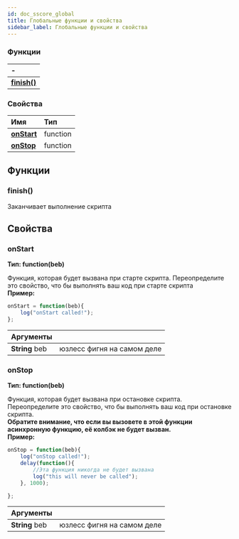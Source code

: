 ```yaml
---
id: doc_sscore_global
title: Глобальные функции и свойства
sidebar_label: Глобальные функции и свойства
---
```

### Функции
| -                                                       |
| :-------------------------------------------------------|
| **[finish()](#finish)**                                 |

### Свойства
| Имя                       | Тип                  |
| :------------------------ | :------------------- |
| **[onStart](#onstart)**   | function             | 
| **[onStop](#onstop)**     | function             | 

## Функции

### finish()
Заканчивает выполнение скрипта


## Свойства

### onStart
**Тип: function(beb)**  

Функция, которая будет вызвана при старте скрипта. Переопределите это свойство, что бы выполнять ваш код при старте скрипта  
**Пример:**
```javascript
onStart = function(beb){
    log("onStart called!");
};
```
| Аргументы            |                                  |
| :------------------- | :------------------------------- |
| **String** beb       | юзлесс фигня на самом деле       |



### onStop
**Тип: function(beb)**  

Функция, которая будет вызвана при остановке скрипта. Переопределите это свойство, что бы выполнять ваш код при остановке скрипта.  
**Обратите внимание, что если вы вызовете в этой функции асинхронную функцию, её колбэк не будет вызван.**  
**Пример:**
```javascript
onStop = function(beb){
    log("onStop called!");
    delay(function(){
        //Эта функция никогда не будет вызвана
        log("this will never be called");
    }, 1000);

};
```
| Аргументы            |                                  |
| :------------------- | :------------------------------- |
| **String** beb       | юзлесс фигня на самом деле       |